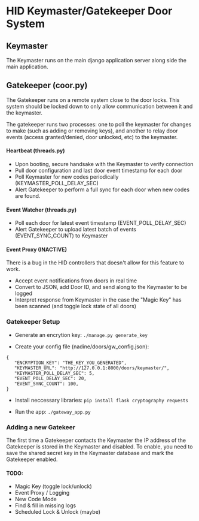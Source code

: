 # HID Keymaster/Gatekeeper Door System

## Keymaster

The Keymaster runs on the main django application server along side the main application. 

## Gatekeeper (coor.py)

The Gatekeeper runs on a remote system close to the door locks.  This system should be locked down to only allow communication between it and the keymaster.

The gatekeeper runs two processes: one to poll the keymaster for changes to make (such as adding or removing keys), and another to relay door events (access granted/denied, door unlocked, etc) to the keymaster.

#### Heartbeat (threads.py)
 * Upon booting, secure handsake with the Keymaster to verify connection
 * Pull door configuration and last door event timestamp for each door
 * Poll Keymaster for new codes periodically (KEYMASTER_POLL_DELAY_SEC)
 * Alert Gatekeeper to perform a full sync for each door when new codes are found.

#### Event Watcher (threads.py)
 * Poll each door for latest event timestamp (EVENT_POLL_DELAY_SEC)
 * Alert Gatekeeper to upload latest batch of events (EVENT_SYNC_COUNT) to Keymaster

#### Event Proxy (INACTIVE)
There is a bug in the HID controllers that doesn't allow for this feature to work.

 * Accept event notifications from doors in real time
 * Convert to JSON, add Door ID, and send along to the Keymaster to be logged
 * Interpret response from Keymaster in the case the "Magic Key" has been scanned (and toggle lock state of all doors)
 

### Gatekeeper Setup

* Generate an encrytion key:
`./manage.py generate_key`

* Create your config file (nadine/doors/gw_config.json):

````
{
   "ENCRYPTION_KEY": "THE_KEY_YOU_GENERATED",
   "KEYMASTER_URL": "http://127.0.0.1:8000/doors/keymaster/",
   "KEYMASTER_POLL_DELAY_SEC": 5,
   "EVENT_POLL_DELAY_SEC": 20,
   "EVENT_SYNC_COUNT": 100,
}
````

* Install neccessary libraries:
`pip install flask cryptography requests`

* Run the app:
`./gateway_app.py`

### Adding a new Gatekeer

The first time a Gatekeeper contacts the Keymaster the IP address of the Gatekeeper is stored in the Keymaster and disabled.  To enable, you need to save the shared secret key in the Keymaster database and mark the Gatekeeper enabled.

#### TODO: 
 * Magic Key (toggle lock/unlock)
 * Event Proxy / Logging
 * New Code Mode
 * Find & fill in missing logs
 * Scheduled Lock & Unlock (maybe)
